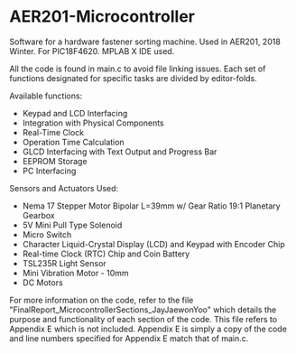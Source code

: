 # AER201-Microcontroller
Software for a hardware fastener sorting machine. Used in AER201, 2018 Winter. For PIC18F4620. MPLAB X IDE used. 

All the code is found in main.c to avoid file linking issues. Each set of functions designated for specific tasks are divided by editor-folds.

Available functions:
- Keypad and LCD Interfacing
- Integration with Physical Components
- Real-Time Clock
- Operation Time Calculation
- GLCD Interfacing with Text Output and Progress Bar
- EEPROM Storage
- PC Interfacing

Sensors and Actuators Used:
- Nema 17 Stepper Motor Bipolar L=39mm w/ Gear Ratio 19:1 Planetary Gearbox
- 5V Mini Pull Type Solenoid
- Micro Switch
- Character Liquid-Crystal Display (LCD) and Keypad with Encoder Chip
- Real-time Clock (RTC) Chip and Coin Battery
- TSL235R Light Sensor
- Mini Vibration Motor - 10mm
- DC Motors

For more information on the code, refer to the file "FinalReport_MicrocontrollerSections_JayJaewonYoo" which details the purpose and functionality of each section of the code. This file refers to Appendix E which is not included. Appendix E is simply a copy of the code and line numbers specified for Appendix E match that of main.c.
